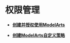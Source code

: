 # 权限管理<a name="modelarts_23_0077"></a>

-   **[创建并授权使用ModelArts](创建并授权使用ModelArts.md)**  

-   **[创建ModelArts自定义策略](创建ModelArts自定义策略.md)**  


